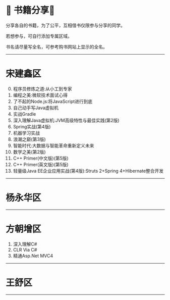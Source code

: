 # :book: 书籍分享:book:

分享各自的书籍，为了公平，互相借书仅限参与分享的同学。

若想参与，可自行添加专属区域。

书名请尽量写全名，可参考购书网站上显示的全名。

---
# 宋建鑫区

0. 程序员修炼之道:从小工到专家
0. 编程之美:微软技术面试心得
0. 了不起的Node.js:将JavaScript进行到底
0. 自己动手写Java虚拟机
0. 实战Gradle
0. 深入理解Java虚拟机:JVM高级特性与最佳实践(第2版)
0. Spring实战(第4版)
0. 机器学习实战
0. 浪潮之巅(第3版)
0. 智能时代:大数据与智能革命重新定义未来
0. 数学之美(第2版)
0. C++ Primer(中文版)(第5版)
0. C++ Primer(英文版)(第5版)
0. 轻量级Java EE企业应用实战(第4版):Struts 2+Spring 4+Hibernate整合开发

---
# 杨永华区
---
# 方朝增区

1. 深入理解C#
2. CLR Via C#
3. 精通Asp.Net MVC4

---
# 王舒区
---
